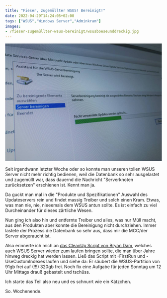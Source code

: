 ```yaml
---
title: "Fieser, zugemüllter WSUS! Bereinigt!"
date: 2022-04-29T14:24:05+02:00
tags: ["WSUS","Windows Server","Adminkram"]
images:
- /fieser-zugemüllter-wsus-bereinigt/wsusboeseunddreckig.jpg
---
```

[![Einige Updates sammelten sich auf dem WSUS an](wsusboeseunddreckig.jpg)](wsusboeseunddreckig.jpg)

Seit irgendwann letzter Woche oder so konnte man unseren tollen WSUS Server nicht mehr richtig bedienen, weil die Datenbank so sehr ausgelastet und zugemüllt war, dass dauernd die Nachricht "Serverknoten zurücksetzen" erschienen ist. Kennt man ja.

Da guckt man mal in die "Produkte und Spezifikationen" Auswahl des Updateservers rein und findet massig Treiber und solch einen Kram. Etwas, was man nie, nie, nieeemals dem WSUS antun sollte. Es ist einfach zu viel Durcheinander für dieses zärtliche Wesen.

Nun ging ich also hin und entfernte Treiber und alles, was nur Müll macht, aus den Produkten aber konnte die Bereinigung nicht durchziehen. Immer lastete der Prozess die Datenbank so sehr aus, dass mir die MCC/der Server abgeraucht ist.

Also erinnerte ich mich an [das CleanUp Script von Bryan Dam](https://damgoodadmin.com/2017/11/05/fully-automate-software-update-maintenance-in-cm/), welches auch WSUS Server wieder zum laufen bringen sollte, die man über Jahre hinweg dreckig hat werden lassen. Ließ das Script mit -FirstRun und -UseCustomIndexes laufen und siehe da: Er säubert die WSUS-Partition von 91gb frei auf (!!!) 320gb frei. Noch fix eine Aufgabe für jeden Sonntag um 12 Uhr Mittags drauß gebastelt und tschüss.

Ich starte das Teil also neu und es schnurrt wie ein Kätzchen.

So. Wochenende.